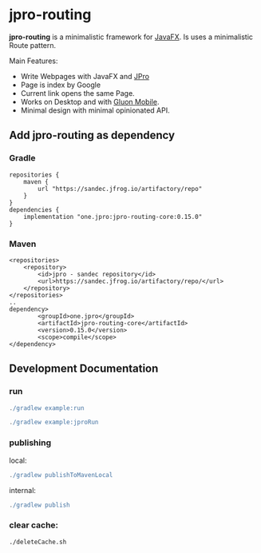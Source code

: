 # jpro-routing

**jpro-routing** is a minimalistic framework for [JavaFX](https://openjfx.io/).
Is uses a minimalistic Route pattern.

Main Features:
 * Write Webpages with JavaFX and [JPro](https://www.jpro.one/)
 * Page is index by Google
 * Current link opens the same Page.
 * Works on Desktop and with [Gluon Mobile](https://gluonhq.com/products/mobile/). 
 * Minimal design with minimal opinionated API.

## Add jpro-routing as dependency
### Gradle
```
repositories {
    maven {
        url "https://sandec.jfrog.io/artifactory/repo"
    }
}
dependencies {
    implementation "one.jpro:jpro-routing-core:0.15.0"
}
```
### Maven
```
<repositories>
    <repository>
        <id>jpro - sandec repository</id>
        <url>https://sandec.jfrog.io/artifactory/repo/</url>
    </repository>
</repositories>
..
dependency>
        <groupId>one.jpro</groupId>
        <artifactId>jpro-routing-core</artifactId>
        <version>0.15.0</version>
        <scope>compile</scope>
</dependency>
```




## Development Documentation

### run
```gradle
./gradlew example:run
```

```gradle
./gradlew example:jproRun
```

### publishing
local:
```gradle
./gradlew publishToMavenLocal
```

internal:
```gradle
./gradlew publish
```

### clear cache:
```
./deleteCache.sh
```
